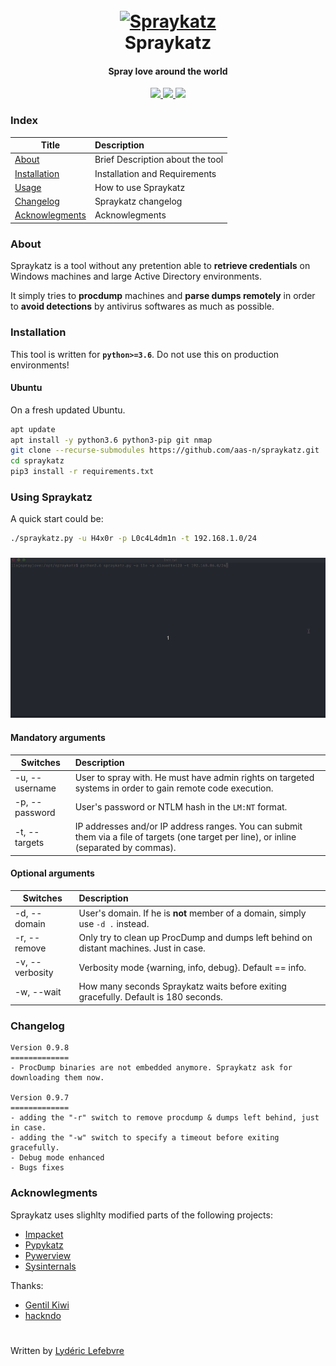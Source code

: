 <h1 align="center">
  <br>
  <a href="https://github.com/aas-n/spraykatz/"><img src="https://i.ibb.co/W6Lj3PK/cat.png" alt="Spraykatz"></a>
  <br>
  Spraykatz
  <br>
</h1>

<h4 align="center">Spray love around the world</h4>
<p align="center">
  <a href="https://github.com/aas-n/spraykatz">
    <img src="https://img.shields.io/badge/Release-0.9.8-green.svg">
  </a>
  <a href="https://twitter.com/lydericlefebvre">
    <img src="https://img.shields.io/badge/Twitter-%40lydericlefebvre-blue.svg">
  </a>
  <a href="https://akerva.com">
    <img src="https://img.shields.io/badge/Thanks-Akerva-red.svg">
  </a>
</p>


### Index
| Title        | Description   |
| ------------- |:-------------|
| [About](#about)  | Brief Description about the tool |
| [Installation](#installation)  | Installation and Requirements |
| [Usage](#using-spraykatz)  | How to use Spraykatz |
| [Changelog](#changelog)  | Spraykatz changelog |
| [Acknowlegments](#acknowlegments)  | Acknowlegments |

### About 
Spraykatz is a tool without any pretention able to **retrieve credentials** on Windows machines and large Active Directory environments.

It simply tries to __procdump__ machines and __parse dumps remotely__ in order to **avoid detections** by antivirus softwares as much as possible.

### Installation
This tool is written for **`python>=3.6`**. Do not use this on production environments!
#### Ubuntu
On a fresh updated Ubuntu.
```bash
apt update
apt install -y python3.6 python3-pip git nmap
git clone --recurse-submodules https://github.com/aas-n/spraykatz.git
cd spraykatz
pip3 install -r requirements.txt
```

### Using Spraykatz
A quick start could be:
```bash
./spraykatz.py -u H4x0r -p L0c4L4dm1n -t 192.168.1.0/24
```

<h3 align="center">
  <a href="https://github.com/aas-n/spraykatz"><img src="preview.gif" alt="Spraykatz"></a>
</h3>

#### Mandatory arguments
| Switches | Description |
| -------|:--------|
| -u, --username | User to spray with. He must have admin rights on targeted systems in order to gain remote code execution. |
| -p, --password | User's password or NTLM hash in the `LM:NT` format. |
| -t, --targets | IP addresses and/or IP address ranges. You can submit them via a file of targets (one target per line), or inline (separated by commas). |

#### Optional arguments
| Switches | Description |
| -------|:--------|
| -d, --domain | User's domain. If he is **not** member of a domain, simply use `-d .` instead. |
| -r, --remove | Only try to clean up ProcDump and dumps left behind on distant machines. Just in case. |
| -v, --verbosity | Verbosity mode {warning, info, debug}. Default == info. |
| -w, --wait  | How many seconds Spraykatz waits before exiting gracefully. Default is 180 seconds. |

### Changelog
```
Version 0.9.8
=============
- ProcDump binaries are not embedded anymore. Spraykatz ask for downloading them now.

Version 0.9.7
=============
- adding the "-r" switch to remove procdump & dumps left behind, just in case.
- adding the "-w" switch to specify a timeout before exiting gracefully.
- Debug mode enhanced
- Bugs fixes
```

### Acknowlegments  
Spraykatz uses slighlty modified parts of the following projects:
* [Impacket](https://github.com/SecureAuthCorp/impacket)
* [Pypykatz](https://github.com/skelsec/pypykatz)
* [Pywerview](https://github.com/the-useless-one/pywerview)
* [Sysinternals](https://docs.microsoft.com/en-us/sysinternals/downloads/)

Thanks:
* [Gentil Kiwi](http://blog.gentilkiwi.com/)
* [hackndo](https://beta.hackndo.com/)

#
Written by [Lydéric Lefebvre](https://twitter.com/lydericlefebvre)
